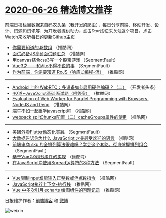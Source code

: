 # [2020-06-26 精选博文推荐](https://toutiao.qdkfweb.cn/date/2020/06/26)

[前端日报](https://qdkfweb.cn/c/news)栏目数据来自[码农头条](https://toutiao.qdkfweb.cn/)（我开发的爬虫），每日分享前端、移动开发、设计、资源和资讯等，为开发者提供动力，点击Star按钮来关注这个项目，点击Watch来收听每日的更新[Github主页](https://github.com/kujian/frontendDaily)
* [你需要知道的JS数组](https://toutiao.qdkfweb.cn/144072.html) （推酷网）
* [面试必备JS高频面试题汇总](https://toutiao.qdkfweb.cn/144071.html) （推酷网）
* [用canvas结合css3写一个骰宝游戏](https://toutiao.qdkfweb.cn/144061.html) （SegmentFault）
* [Vue3之——和Vite不得不说的事](https://toutiao.qdkfweb.cn/144062.html) （SegmentFault）
* [作为前端，你需要知道 RxJS（响应式编程-流）](https://toutiao.qdkfweb.cn/144073.html) （推酷网）

***
* [Android 上的 WebRTC：多设备如何启用硬件编码？（二）](https://toutiao.qdkfweb.cn/144063.html) （开发者头条）
* [40道+JavaScript基础面试题（附答案）](https://toutiao.qdkfweb.cn/144074.html) （推酷网）
* [Evaluation of Web Worker for Parallel Programming with Browsers, NodeJS and Deno](https://toutiao.qdkfweb.cn/144064.html) （推酷网）
* [端午不如一起重学javascript吧](https://toutiao.qdkfweb.cn/144075.html) （推酷网）
* [webpack splitChunks配置（二）cacheGroups属性的使用](https://toutiao.qdkfweb.cn/144065.html) （推酷网）

***
* [美团外卖Flutter动态化实践](https://toutiao.qdkfweb.cn/144089.html) （SegmentFault）
* [大数据告诉你为什么 JavaScript 才是最受欢迎的语言](https://toutiao.qdkfweb.cn/144066.html) （推酷网）
* [前端电商 sku 的全排列算法很难吗？学会这个套路，彻底掌握排列组合](https://toutiao.qdkfweb.cn/144090.html) （SegmentFault）
* [基于Vue2.0树形组件的实现](https://toutiao.qdkfweb.cn/144067.html) （推酷网）
* [在JavaScript中使用Spread运算符的8种方法](https://toutiao.qdkfweb.cn/144091.html) （SegmentFault）

***
* [Vue限制input仅能输入正整数或浮点数指令](https://toutiao.qdkfweb.cn/144068.html) （推酷网）
* [JavaScript执行上下文-执行栈](https://toutiao.qdkfweb.cn/144069.html) （推酷网）
* [Vue 中多次引用 echarts 绘图组件的问题记录](https://toutiao.qdkfweb.cn/144070.html) （推酷网）

日报维护作者：[前端博客](https://qdkfweb.cn/) 和 [微博](https://qdkfweb.cn/go/weibo)

![weixin](https://user-images.githubusercontent.com/3055447/38468989-651132ac-3b80-11e8-8e6b-15122322a9d7.png)